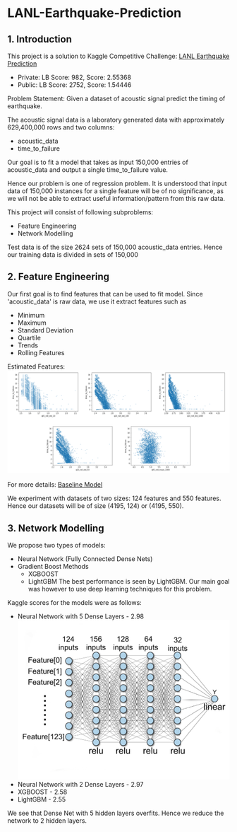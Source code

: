 # LANL-Earthquake-Prediction
## 1. Introduction
This project is a solution to Kaggle Competitive Challenge: [LANL Earthquake Prediction](https://www.kaggle.com/c/LANL-Earthquake-Prediction)

* Private: LB Score: 982, Score: 2.55368
* Public: LB Score: 2752, Score: 1.54446

Problem Statement: Given a dataset of acoustic signal predict the timing of earthquake.

The acoustic signal data is a laboratory generated data with approximately 629,400,000 rows and two columns:
* acoustic_data
* time_to_failure

Our goal is to fit a model that takes as input 150,000 entries of acoustic_data and output a single time_to_failure value.

Hence our problem is one of regression problem. It is understood that input data of 150,000 instances for a single feature
will be of no significance, as we will not be able to extract useful information/pattern from this raw data.

This project will consist of following subproblems:
* Feature Engineering
* Network Modelling

Test data is of the size 2624 sets of 150,000 acoustic_data entries. Hence our training data is divided in sets of 150,000 
## 2. Feature Engineering
Our first goal is to find features that can be used to fit model. Since 'acoustic_data' is raw data, we use it extract features such as
* Minimum
* Maximum
* Standard Deviation
* Quartile
* Trends
* Rolling Features

Estimated Features: ![Important features](https://github.com/AshwinDeshpande96/LANL-Earthquake-Prediction/blob/master/Data_vis.jpg)

For more details: [Baseline Model](https://www.kaggle.com/jsaguiar/baseline-with-multiple-models)

We experiment with datasets of two sizes: 124 features and 550 features. Hence our datasets will be of size (4195, 124) or (4195, 550).

## 3. Network Modelling
We propose two types of models:
* Neural Network (Fully Connected Dense Nets)
* Gradient Boost Methods
  * XGBOOST
  * LightGBM
The best performance is seen by LightGBM.
Our main goal was however to use deep learning techniques for this problem.

Kaggle scores for the models were as follows:
* Neural Network with 5 Dense Layers - 2.98
![DenseNet5](https://github.com/AshwinDeshpande96/LANL-Earthquake-Prediction/blob/master/regression%20model.jpeg)
* Neural Network with 2 Dense Layers - 2.97
* XGBOOST - 2.58
* LightGBM - 2.55

We see that Dense Net with 5 hidden layers overfits. Hence we reduce the network to 2 hidden layers.
